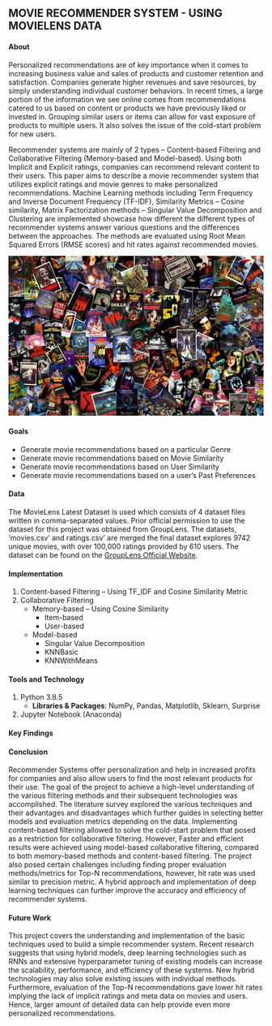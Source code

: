 ## MOVIE RECOMMENDER SYSTEM - USING MOVIELENS DATA

#### About
Personalized recommendations are of key importance when it comes to increasing business value and sales of products and customer retention and satisfaction. Companies generate higher revenues and save resources, by simply understanding individual customer behaviors. In recent times, a large portion of the information we see online comes from recommendations catered to us based on content or products we have previously liked or invested in. Grouping similar users or items can allow for vast exposure of products to multiple users. It also solves the issue of the cold-start problem for new users. 

Recommender systems are mainly of 2 types – Content-based Filtering and Collaborative Filtering (Memory-based and Model-based). Using both Implicit and Explicit ratings, companies can recommend relevant content to their users. This paper aims to describe a movie recommender system that utilizes explicit ratings and movie genres to make personalized recommendations. Machine Learning methods including Term Frequency and Inverse Document Frequency (TF-IDF), Similarity Metrics – Cosine similarity, Matrix Factorization methods – Singular Value Decomposition and Clustering are implemented showcase how different the different types of recommender systems answer various questions and the differences between the approaches. The methods are evaluated using Root Mean Squared Errors (RMSE scores) and hit rates against recommended movies.

![Movie Poster](/images/movies.jpg)

#### Goals
* Generate movie recommendations based on a particular Genre
* Generate movie recommendations based on Movie Similarity
* Generate movie recommendations based on User Similarity
* Generate movie recommendations based on a user’s Past Preferences 

#### Data
The MovieLens Latest Dataset is used which consists of 4 dataset files written in comma-separated values. Prior official permission to use the dataset for this project was obtained from GroupLens. The datasets, ‘movies.csv’ and ratings.csv’ are merged the final dataset explores 9742 unique movies, with over 100,000 ratings provided by 610 users. The dataset can be found on the [GroupLens Official Website](https://grouplens.org/datasets/movielens/).

#### Implementation
1.	Content-based Filtering – Using TF_IDF and Cosine Similarity Metric
2.	Collaborative Filtering
    - Memory-based – Using Cosine Similarity
      * Item-based
      * User-based
    - Model-based
      * Singular Value Decomposition
      * KNNBasic
      * KNNWithMeans

#### Tools and Technology
1. Python 3.8.5
   - **Libraries & Packages**: NumPy, Pandas, Matplotlib, Sklearn, Surprise
3. Jupyter Notebook (Anaconda) 

#### Key Findings

#### Conclusion
Recommender Systems offer personalization and help in increased profits for companies and also allow users to find the most relevant products for their use. The goal of the project to achieve a high-level understanding of the various filtering methods and their subsequent technologies was accomplished. The literature survey explored the various techniques and their advantages and disadvantages which further guides in selecting better models and evaluation metrics depending on the data. Implementing content-based filtering allowed to solve the cold-start problem that posed as a restriction for collaborative filtering. However, Faster and efficient results were achieved using model-based collaborative filtering, compared to both memory-based methods and content-based filtering. The project also posed certain challenges including finding proper evaluation methods/metrics for Top-N recommendations, however, hit rate was used similar to precision metric. A hybrid approach and implementation of deep learning techniques can further improve the accuracy and efficiency of recommender systems.

#### Future Work
This project covers the understanding and implementation of the basic techniques used to build a simple recommender system. Recent research suggests that using hybrid models, deep learning technologies such as RNNs and extensive hyperparameter tuning of existing models can increase the scalability, performance, and efficiency of these systems. New hybrid technologies may also solve existing issues with individual methods. Furthermore, evaluation of the Top-N recommendations gave lower hit rates implying the lack of implicit ratings and meta data on movies and users. Hence, larger amount of detailed data can help provide even more personalized recommendations. 
